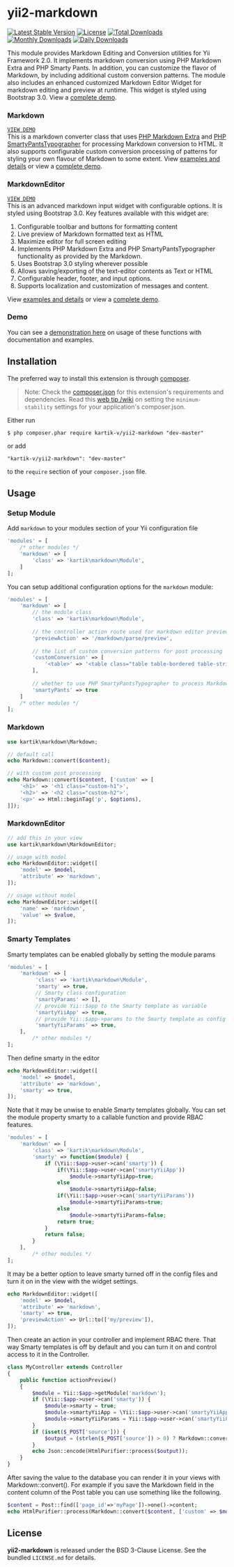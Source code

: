 yii2-markdown
=============

[![Latest Stable Version](https://poser.pugx.org/kartik-v/yii2-markdown/v/stable)](https://packagist.org/packages/kartik-v/yii2-markdown)
[![License](https://poser.pugx.org/kartik-v/yii2-markdown/license)](https://packagist.org/packages/kartik-v/yii2-markdown)
[![Total Downloads](https://poser.pugx.org/kartik-v/yii2-markdown/downloads)](https://packagist.org/packages/kartik-v/yii2-markdown)
[![Monthly Downloads](https://poser.pugx.org/kartik-v/yii2-markdown/d/monthly)](https://packagist.org/packages/kartik-v/yii2-markdown)
[![Daily Downloads](https://poser.pugx.org/kartik-v/yii2-markdown/d/daily)](https://packagist.org/packages/kartik-v/yii2-markdown)

This module provides Markdown Editing and Conversion utilities for Yii Framework 2.0. It implements markdown conversion using PHP Markdown Extra and PHP Smarty Pants. In addition, you can customize the flavor of Markdown, by including additional custom conversion patterns. The module also includes an enhanced customized Markdown Editor Widget for markdown editing and preview at runtime. This widget is styled using Bootstrap 3.0. View a [complete demo](http://demos.krajee.com/markdown-demo).

### Markdown
[```VIEW DEMO```](http://demos.krajee.com/markdown-details/markdown-converter)  
This is a markdown converter class that uses [PHP Markdown Extra](http://michelf.ca/projects/php-markdown/extra/) and [PHP SmartyPantsTypographer](http://michelf.ca/projects/php-smartypants/typographer/) for processing Markdown conversion to HTML. It also supports configurable custom conversion processing of patterns for styling your own flavour of Markdown to some extent.
View [examples and details](http://demos.krajee.com/markdown-details/markdown-converter) or view a [complete demo](http://demos.krajee.com/markdown-demo).

### MarkdownEditor
[```VIEW DEMO```](http://demos.krajee.com/markdown-details/markdown-editor)  
This is an advanced markdown input widget with configurable options. It is styled using Bootstrap 3.0. Key features available with this widget are:

1. Configurable toolbar and buttons for formatting content
2. Live preview of Markdown formatted text as HTML
3. Maximize editor for full screen editing
4. Implements PHP Markdown Extra and PHP SmartyPantsTypographer functionality as provided by the Markdown.
5. Uses Bootstrap 3.0 styling wherever possible
6. Allows saving/exporting of the text-editor contents as Text or HTML
7. Configurable header, footer, and input options.
8. Supports localization and customization of messages and content.

View [examples and details](http://demos.krajee.com/markdown-details/markdown-editor) or view a [complete demo](http://demos.krajee.com/markdown-demo).

### Demo
You can see a [demonstration here](http://demos.krajee.com/markdown) on usage of these functions with documentation and examples.

## Installation

The preferred way to install this extension is through [composer](http://getcomposer.org/download/).

> Note: Check the [composer.json](https://github.com/kartik-v/yii2-markdown/blob/master/composer.json) for this extension's requirements and dependencies. 
Read this [web tip /wiki](http://webtips.krajee.com/setting-composer-minimum-stability-application/) on setting the `minimum-stability` settings for your application's composer.json.

Either run

```
$ php composer.phar require kartik-v/yii2-markdown "dev-master"
```

or add

```
"kartik-v/yii2-markdown": "dev-master"
```

to the ```require``` section of your `composer.json` file.

## Usage

### Setup Module
Add `markdown` to your modules section of your Yii configuration file
```php
'modules' = [
	/* other modules */
	'markdown' => [
		'class' => 'kartik\markdown\Module',
	]
];
```
You can setup additional configuration options for the `markdown` module:
```php
'modules' = [
	'markdown' => [
		// the module class
		'class' => 'kartik\markdown\Module',
		
		// the controller action route used for markdown editor preview
		'previewAction' => '/markdown/parse/preview',
		
		// the list of custom conversion patterns for post processing
		'customConversion' => [
			'<table>' => '<table class="table table-bordered table-striped">'
		],
		
		// whether to use PHP SmartyPantsTypographer to process Markdown output
		'smartyPants' => true
	]
	/* other modules */
];
```

### Markdown
```php
use kartik\markdown\Markdown;

// default call
echo Markdown::convert($content);

// with custom post processing
echo Markdown::convert($content, ['custom' => [
	'<h1>' => '<h1 class="custom-h1">',
	'<h2>' => '<h2 class="custom-h2">',
	'<p>' => Html::beginTag('p', $options),
]]);
```

### MarkdownEditor
```php
// add this in your view
use kartik\markdown\MarkdownEditor;

// usage with model
echo MarkdownEditor::widget([
	'model' => $model, 
	'attribute' => 'markdown',
]);

// usage without model
echo MarkdownEditor::widget([
	'name' => 'markdown', 
	'value' => $value,
]);
```


### Smarty Templates
Smarty templates can be enabled globally by setting the module params
```php
'modules' = [
	'markdown' => [
	     'class' => 'kartik\markdown\Module',
	     'smarty' => true,
	     // Smarty class configuration
	     'smartyParams' => [],
	     // provide Yii::$app to the Smarty template as variable
	     'smartyYiiApp' => true,
	     // provide Yii::$app->params to the Smarty template as config variables
	     'smartyYiiParams' => true,
	],
        /* other modules */
];
```
Then define smarty in the editor
```php
echo MarkdownEditor::widget([
    'model' => $model, 
    'attribute' => 'markdown',
    'smarty' => true,
]);
```
Note that it may be unwise to enable Smarty templates globally. You can set the module property smarty to a callable function and provide RBAC features.
```php
'modules' = [
	'markdown' => [
		'class' => 'kartik\markdown\Module',
		'smarty' => function($module) {
			if (\Yii::$app->user->can('smarty')) {
			    if(\Yii::$app->user->can('smartyYiiApp'))
			        $module->smartyYiiApp=true;
			    else
			        $module->smartyYiiApp=false;
			    if(\Yii::$app->user->can('smartyYiiParams'))
			        $module->smartyYiiParams=true;
			    else
			        $module->smartyYiiParams=false;
			    return true;
			}
			return false;
		}
	],
        /* other modules */
];
```
It may be a better option to leave smarty turned off in the config files and turn it on in the view with the widget settings.
```php
echo MarkdownEditor::widget([
    'model' => $model, 
    'attribute' => 'markdown',
    'smarty' => true,
    'previewAction' => Url::to(['my/preview']),
]);
```
Then create an action in your controller and implement RBAC there. That way Smarty templates is off by default and you can
turn it on and control access to it in the Controller.
```php
class MyController extends Controller
{
    public function actionPreview()
    {
        $module = Yii::$app->getModule('markdown');
        if (\Yii::$app->user->can('smarty')) {
            $module->smarty = true;
            $module->smartyYiiApp = \Yii::$app->user->can('smartyYiiApp') ? true : false;
            $module->smartyYiiParams = Yii::$app->user->can('smartyYiiParams') ? true : false;
        }
        if (isset($_POST['source'])) {
            $output = (strlen($_POST['source']) > 0) ? Markdown::convert($_POST['source'], ['custom' => $module->customConversion]) : $_POST['nullMsg'];
        }
        echo Json::encode(HtmlPurifier::process($output));
    }
}
```
After saving the value to the database you can render it in your views with Markdown::convert(). For example if you save the Markdown field in the content column of the Post table you can use something like the following.
```php
$content = Post::find(['page_id'=>'myPage'])->one()->content;
echo HtmlPurifier::process(Markdown::convert($content, ['custom' => $module->customConversion]))
```

## License

**yii2-markdown** is released under the BSD 3-Clause License. See the bundled `LICENSE.md` for details.
